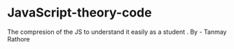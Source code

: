# JavaScript-theory-code
The compresion of the JS to understand it easily as a student .
By - Tanmay Rathore
